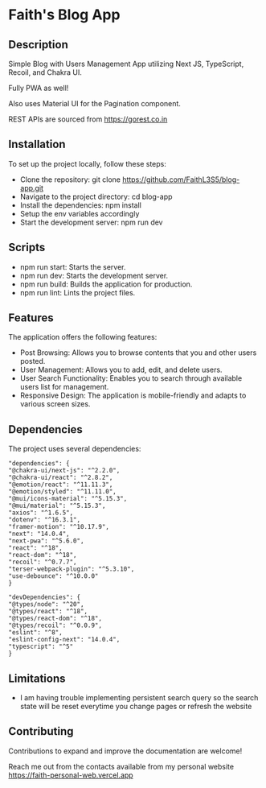 # Faith's Blog App

## Description

Simple Blog with Users Management App utilizing Next JS, TypeScript, Recoil, and Chakra UI.

Fully PWA as well!

Also uses Material UI for the Pagination component.

REST APIs are sourced from https://gorest.co.in

## Installation

To set up the project locally, follow these steps:

- Clone the repository: git clone https://github.com/FaithL3S5/blog-app.git
- Navigate to the project directory: cd blog-app
- Install the dependencies: npm install
- Setup the env variables accordingly
- Start the development server: npm run dev

## Scripts

- npm run start: Starts the server.
- npm run dev: Starts the development server.
- npm run build: Builds the application for production.
- npm run lint: Lints the project files.

## Features

The application offers the following features:

- Post Browsing: Allows you to browse contents that you and other users posted.
- User Management: Allows you to add, edit, and delete users.
- User Search Functionality: Enables you to search through available users list for management.
- Responsive Design: The application is mobile-friendly and adapts to various screen sizes.

## Dependencies

The project uses several dependencies:

    "dependencies": {
    "@chakra-ui/next-js": "^2.2.0",
    "@chakra-ui/react": "^2.8.2",
    "@emotion/react": "^11.11.3",
    "@emotion/styled": "^11.11.0",
    "@mui/icons-material": "^5.15.3",
    "@mui/material": "^5.15.3",
    "axios": "^1.6.5",
    "dotenv": "^16.3.1",
    "framer-motion": "^10.17.9",
    "next": "14.0.4",
    "next-pwa": "^5.6.0",
    "react": "^18",
    "react-dom": "^18",
    "recoil": "^0.7.7",
    "terser-webpack-plugin": "^5.3.10",
    "use-debounce": "^10.0.0"
    }

    "devDependencies": {
    "@types/node": "^20",
    "@types/react": "^18",
    "@types/react-dom": "^18",
    "@types/recoil": "^0.0.9",
    "eslint": "^8",
    "eslint-config-next": "14.0.4",
    "typescript": "^5"
    }

## Limitations

- I am having trouble implementing persistent search query so the search state will be reset everytime you change pages or refresh the website

## Contributing

Contributions to expand and improve the documentation are welcome!

Reach me out from the contacts available from my personal website https://faith-personal-web.vercel.app
